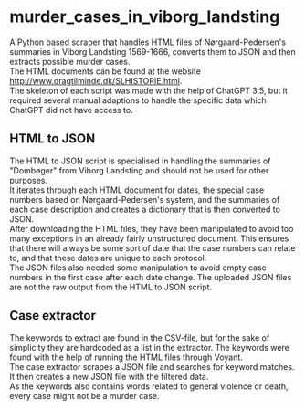# murder_cases_in_viborg_landsting
A Python based scraper that handles HTML files of Nørgaard-Pedersen's summaries in Viborg Landsting 1569-1666, converts them to JSON and then extracts possible murder cases.\
The HTML documents can be found at the website http://www.dragtilminde.dk/SLHISTORIE.html. \
The skeleton of each script was made with the help of ChatGPT 3.5, but it required several manual adaptions to handle the specific data which ChatGPT did not have access to.

## HTML to JSON
The HTML to JSON script is specialised in handling the summaries of "Dombøger" from Viborg Landsting and should not be used for other purposes.\
It iterates through each HTML document for dates, the special case numbers based on Nørgaard-Pedersen's system, and the summaries of each case description and creates a dictionary that is then converted to JSON.\
After downloading the HTML files, they have been manipulated to avoid too many exceptions in an already fairly unstructured document. This ensures that there will always be some sort of date that the case numbers can relate to, and that these dates are unique to each protocol.\
The JSON files also needed some manipulation to avoid empty case numbers in the first case after each date change. The uploaded JSON files are not the raw output from the HTML to JSON script.

## Case extractor
The keywords to extract are found in the CSV-file, but for the sake of simplicity they are hardcoded as a list in the extractor. The keywords were found with the help of running the HTML files through Voyant. \
The case extractor scrapes a JSON file and searches for keyword matches. It then creates a new JSON file with the filtered data. \
As the keywords also contains words related to general violence or death, every case might not be a murder case.
